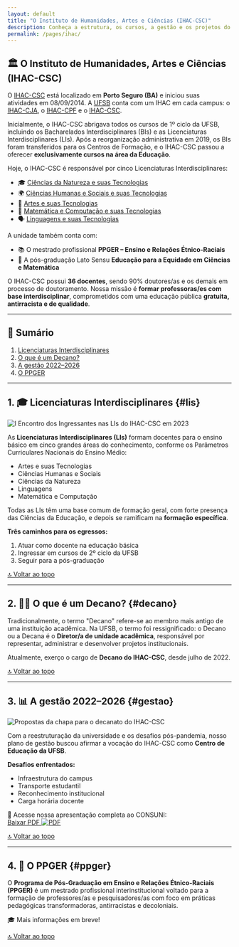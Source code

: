 ```yaml
---
layout: default
title: "O Instituto de Humanidades, Artes e Ciências (IHAC-CSC)"
description: Conheça a estrutura, os cursos, a gestão e os projetos do IHAC-CSC da UFSB.
permalink: /pages/ihac/
---
```


<a id="top"></a>

## 🏛️ O Instituto de Humanidades, Artes e Ciências (IHAC-CSC)

<div class="bg-gray-50 p-6 rounded-xl shadow-sm space-y-4">

O [IHAC-CSC](https://ufsb.edu.br/ihac-csc/) está localizado em **Porto Seguro (BA)** e iniciou suas atividades em 08/09/2014. A [UFSB](https://ufsb.edu.br/) conta com um IHAC em cada campus: o [IHAC-CJA](https://ufsb.edu.br/ihac-cja/), o [IHAC-CPF](https://ufsb.edu.br/ihac-cpf/) e o [IHAC-CSC](https://ufsb.edu.br/ihac-csc/).

Inicialmente, o IHAC-CSC abrigava todos os cursos de 1º ciclo da UFSB, incluindo os Bacharelados Interdisciplinares (BIs) e as Licenciaturas Interdisciplinares (LIs). Após a reorganização administrativa em 2019, os BIs foram transferidos para os Centros de Formação, e o IHAC-CSC passou a oferecer **exclusivamente cursos na área da Educação**.

Hoje, o IHAC-CSC é responsável por cinco Licenciaturas Interdisciplinares:

- 🎓 [Ciências da Natureza e suas Tecnologias](https://www.instagram.com/li.ciencias.natureza.csc)  
- 🌍 [Ciências Humanas e Sociais e suas Tecnologias](https://www.instagram.com/lichs.ufsb.csc)  
- 🎨 [Artes e suas Tecnologias](https://www.instagram.com/licenciatura_em_artes_ufsb)  
- 🧮 [Matemática e Computação e suas Tecnologias](https://www.instagram.com/li.matcom.csc)  
- 🗣️ [Linguagens e suas Tecnologias](https://www.instagram.com/linguagens.csc)

A unidade também conta com:

- 📚 O mestrado profissional **PPGER – Ensino e Relações Étnico-Raciais**  
- 📘 A pós-graduação Lato Sensu **Educação para a Equidade em Ciências e Matemática**

O IHAC-CSC possui **36 docentes**, sendo 90% doutores/as e os demais em processo de doutoramento. Nossa missão é **formar professoras/es com base interdisciplinar**, comprometidos com uma educação pública **gratuita, antirracista e de qualidade**.

</div>

---

## 📌 Sumário

1. [Licenciaturas Interdisciplinares](#lis)  
2. [O que é um Decano?](#decano)  
3. [A gestão 2022–2026](#gestao)  
4. [O PPGER](#ppger)

---

## 1. 🎓 Licenciaturas Interdisciplinares {#lis}

<div class="bg-white p-6 rounded-xl shadow-sm space-y-4">

![I Encontro dos Ingressantes nas LIs do IHAC-CSC em 2023](https://itxesco.github.io/assets/figuras/decanato/encontro_lis.png)

As **Licenciaturas Interdisciplinares (LIs)** formam docentes para o ensino básico em cinco grandes áreas do conhecimento, conforme os Parâmetros Curriculares Nacionais do Ensino Médio:

- Artes e suas Tecnologias  
- Ciências Humanas e Sociais  
- Ciências da Natureza  
- Linguagens  
- Matemática e Computação

Todas as LIs têm uma base comum de formação geral, com forte presença das Ciências da Educação, e depois se ramificam na **formação específica**.

**Três caminhos para os egressos:**
1. Atuar como docente na educação básica  
2. Ingressar em cursos de 2º ciclo da UFSB  
3. Seguir para a pós-graduação

</div>

[🔝 Voltar ao topo](#top)

---

## 2. 🧑‍🏫 O que é um Decano? {#decano}

<div class="bg-white p-6 rounded-xl shadow-sm space-y-4">

Tradicionalmente, o termo "Decano" refere-se ao membro mais antigo de uma instituição acadêmica. Na UFSB, o termo foi ressignificado: o Decano ou a Decana é o **Diretor/a de unidade acadêmica**, responsável por representar, administrar e desenvolver projetos institucionais.

Atualmente, exerço o cargo de **Decano do IHAC-CSC**, desde julho de 2022.

</div>

[🔝 Voltar ao topo](#top)

---

## 3. 📊 A gestão 2022–2026 {#gestao}

<div class="bg-white p-6 rounded-xl shadow-sm space-y-4">

![Propostas da chapa para o decanato do IHAC-CSC](https://itxesco.github.io/assets/figuras/decanato/programa_chapa_2.jpg)

Com a reestruturação da universidade e os desafios pós-pandemia, nosso plano de gestão buscou afirmar a vocação do IHAC-CSC como **Centro de Educação da UFSB**.

**Desafios enfrentados:**
- Infraestrutura do campus  
- Transporte estudantil  
- Reconhecimento institucional  
- Carga horária docente

📄 Acesse nossa apresentação completa ao CONSUNI:  
<a href="https://itxesco.github.io/biblioteca/ihac/plano_gestao_ihac.pdf" class="inline-flex items-center text-blue-700 font-medium hover:text-blue-900 transition">
  Baixar PDF <img src="https://itxesco.github.io/imagens/icones/icons16/pdf-icon.png" alt="PDF" class="ml-2">
</a>

</div>

[🔝 Voltar ao topo](#top)

---

## 4. 🧬 O PPGER {#ppger}

<div class="bg-white p-6 rounded-xl shadow-sm space-y-4">

O **Programa de Pós-Graduação em Ensino e Relações Étnico-Raciais (PPGER)** é um mestrado profissional interinstitucional voltado para a formação de professores/as e pesquisadores/as com foco em práticas pedagógicas transformadoras, antirracistas e decoloniais.

🎓 Mais informações em breve!

</div>

[🔝 Voltar ao topo](#top)

